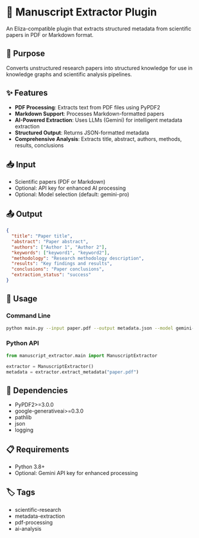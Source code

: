 # 📜 Manuscript Extractor Plugin

An Eliza-compatible plugin that extracts structured metadata from scientific papers in PDF or Markdown format.

## 🎯 Purpose

Converts unstructured research papers into structured knowledge for use in knowledge graphs and scientific analysis pipelines.

## ✨ Features

- **PDF Processing**: Extracts text from PDF files using PyPDF2
- **Markdown Support**: Processes Markdown-formatted papers
- **AI-Powered Extraction**: Uses LLMs (Gemini) for intelligent metadata extraction
- **Structured Output**: Returns JSON-formatted metadata
- **Comprehensive Analysis**: Extracts title, abstract, authors, methods, results, conclusions

## 📥 Input

- Scientific papers (PDF or Markdown)
- Optional: API key for enhanced AI processing
- Optional: Model selection (default: gemini-pro)

## 📤 Output

```json
{
  "title": "Paper title",
  "abstract": "Paper abstract",
  "authors": ["Author 1", "Author 2"],
  "keywords": ["keyword1", "keyword2"],
  "methodology": "Research methodology description",
  "results": "Key findings and results",
  "conclusions": "Paper conclusions",
  "extraction_status": "success"
}
```

## 🚀 Usage

### Command Line
```bash
python main.py --input paper.pdf --output metadata.json --model gemini-pro
```

### Python API
```python
from manuscript_extractor.main import ManuscriptExtractor

extractor = ManuscriptExtractor()
metadata = extractor.extract_metadata("paper.pdf")
```

## 🔧 Dependencies

- PyPDF2>=3.0.0
- google-generativeai>=0.3.0
- pathlib
- json
- logging

## 📋 Requirements

- Python 3.8+
- Optional: Gemini API key for enhanced processing

## 🏷️ Tags

- scientific-research
- metadata-extraction
- pdf-processing
- ai-analysis
